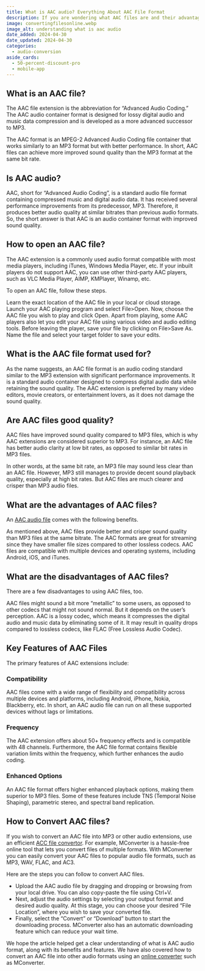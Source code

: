 ```yaml
---
title: What is AAC audio? Everything About AAC File Format
description: If you are wondering what AAC files are and their advantages and disadvantages, then this article is for you! Read more here!
image: convertingfilesonline.webp
image_alt: understanding what is aac audio
date_added: 2024-04-30
date_updated: 2024-04-30
categories:
  - audio-conversion
aside_cards:
  - 50-percent-discount-pro
  - mobile-app
---
```


## What is an AAC file?
The AAC file extension is the abbreviation for “Advanced Audio Coding.” The AAC audio container format is designed for lossy digital audio and music data compression and is developed as a more advanced successor to MP3.

The AAC format is an MPEG-2 Advanced Audio Coding file container that works similarly to an MP3 format but with better performance. In short, AAC files can achieve more improved sound quality than the MP3 format at the same bit rate.

## Is AAC audio?
AAC, short for “Advanced Audio Coding”, is a standard audio file format containing compressed music and digital audio data. It has received several performance improvements from its predecessor, MP3. Therefore, it produces better audio quality at similar bitrates than previous audio formats. So, the short answer is that AAC is an audio container format with improved sound quality.

## How to open an AAC file?
The AAC extension is a commonly used audio format compatible with most media players, including iTunes, Windows Media Player, etc. If your inbuilt players do not support AAC, you can use other third-party AAC players, such as VLC Media Player, AIMP, KMPlayer, Winamp, etc.

To open an AAC file, follow these steps.

Learn the exact location of the AAC file in your local or cloud storage.
Launch your AAC playing program and select File>Open.
Now, choose the AAC file you wish to play and click Open.
Apart from playing, some AAC players also let you edit your AAC file using various video and audio editing tools.
Before leaving the player, save your file by clicking on File>Save As. Name the file and select your target folder to save your edits.

## What is the AAC file format used for?
As the name suggests, an AAC file format is an audio coding standard similar to the MP3 extension with significant performance improvements. It is a standard audio container designed to compress digital audio data while retaining the sound quality. The AAC extension is preferred by many video editors, movie creators, or entertainment lovers, as it does not damage the sound quality.

## Are AAC files good quality?
AAC files have improved sound quality compared to MP3 files, which is why AAC extensions are considered superior to MP3. For instance, an AAC file has better audio clarity at low bit rates, as opposed to similar bit rates in MP3 files.

In other words, at the same bit rate, an MP3 file may sound less clear than an AAC file. However, MP3 still manages to provide decent sound playback quality, especially at high bit rates. But AAC files are much clearer and crisper than MP3 audio files.

## What are the advantages of AAC files?
An [AAC audio file](https://mconverter.eu/converter/to/audio/) comes with the following benefits.

As mentioned above, AAC files provide better and crisper sound quality than MP3 files at the same bitrate.
The AAC formats are great for streaming since they have smaller file sizes compared to other lossless codecs.
AAC files are compatible with multiple devices and operating systems, including Android, iOS, and iTunes.

## What are the disadvantages of AAC files?
There are a few disadvantages to using AAC files, too.

AAC files might sound a bit more “metallic” to some users, as opposed to other codecs that might not sound normal. But it depends on the user’s perception.
AAC is a lossy codec, which means it compresses the digital audio and music data by eliminating some of it. It may result in quality drops compared to lossless codecs, like FLAC (Free Lossless Audio Codec).

## Key Features of AAC Files
The primary features of AAC extensions include:

### Compatibility
AAC files come with a wide range of flexibility and compatibility across multiple devices and platforms, including Android, iPhone, Nokia, Blackberry, etc. In short, an AAC audio file can run on all these supported devices without lags or limitations.

### Frequency
The AAC extension offers about 50+ frequency effects and is compatible with 48 channels. Furthermore, the AAC file format contains flexible variation limits within the frequency, which further enhances the audio coding.

### Enhanced Options
An AAC file format offers higher enhanced playback options, making them superior to MP3 files. Some of these features include TNS (Temporal Noise Shaping), parametric stereo, and spectral band replication.

## How to Convert AAC files?
If you wish to convert an AAC file into MP3 or other audio extensions, use an efficient [ACC file convertor](https://mconverter.eu/convert/aac/). For example, MConverter is a hassle-free online tool that lets you convert files of multiple formats. With MConverter you can easily convert your AAC files to popular audio file formats, such as MP3, WAV, FLAC, and AC3.

Here are the steps you can follow to convert AAC files.

- Upload the AAC audio file by dragging and dropping or browsing from your local drive. You can also copy-paste the file using Ctrl+V.
- Next, adjust the audio settings by selecting your output format and desired audio quality. At this stage, you can choose your desired “File Location”, where you wish to save your converted file.
- Finally, select the “Convert” or “Download” button to start the downloading process. MConverter also has an automatic downloading feature which can reduce your wait time. 

We hope the article helped get a clear understanding of what is AAC audio format, along with its benefits and features. We have also covered how to convert an AAC file into other audio formats using an [online converter](https://mconverter.eu/) such as MConverter.
